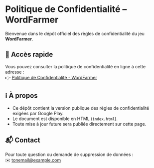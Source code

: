 # Politique de Confidentialité – WordFarmer

Bienvenue dans le dépôt officiel des règles de confidentialité du jeu **WordFarmer**.

## 🔗 Accès rapide
Vous pouvez consulter la politique de confidentialité en ligne à cette adresse :  
👉 [Politique de Confidentialité - WordFarmer](https://tonpseudo.github.io/wordfarmer-privacy)

## ℹ️ À propos
- Ce dépôt contient la version publique des règles de confidentialité exigées par Google Play.  
- Le document est disponible en HTML (`index.html`).  
- Toute mise à jour future sera publiée directement sur cette page.  

## 📬 Contact
Pour toute question ou demande de suppression de données :  
✉️ [tonemail@example.com](mailto:tonemail@example.com)
